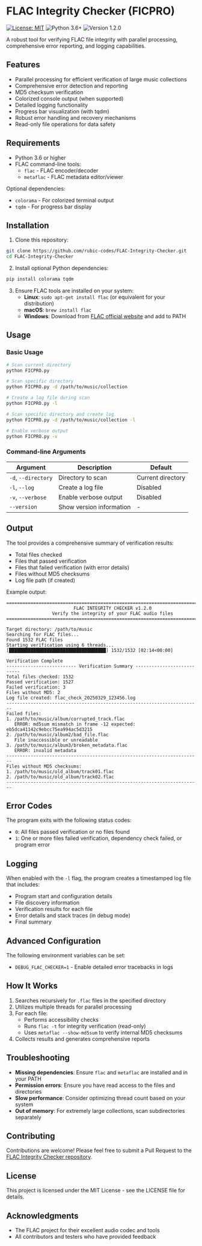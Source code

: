 # FLAC Integrity Checker (FICPRO)

[![License: MIT](https://img.shields.io/badge/License-MIT-blue.svg)](https://opensource.org/licenses/MIT)
![Python 3.6+](https://img.shields.io/badge/python-3.6+-green.svg)
![Version 1.2.0](https://img.shields.io/badge/version-1.2.0-orange)

A robust tool for verifying FLAC file integrity with parallel processing, comprehensive error reporting, and logging capabilities.

## Features

- Parallel processing for efficient verification of large music collections
- Comprehensive error detection and reporting
- MD5 checksum verification
- Colorized console output (when supported)
- Detailed logging functionality
- Progress bar visualization (with tqdm)
- Robust error handling and recovery mechanisms
- Read-only file operations for data safety

## Requirements

- Python 3.6 or higher
- FLAC command-line tools:
  - `flac` - FLAC encoder/decoder
  - `metaflac` - FLAC metadata editor/viewer

Optional dependencies:
- `colorama` - For colorized terminal output
- `tqdm` - For progress bar display

## Installation

1. Clone this repository:
```bash
git clone https://github.com/rubic-codes/FLAC-Integrity-Checker.git
cd FLAC-Integrity-Checker
```

2. Install optional Python dependencies:
```bash
pip install colorama tqdm
```

3. Ensure FLAC tools are installed on your system:
   - **Linux**: `sudo apt-get install flac` (or equivalent for your distribution)
   - **macOS**: `brew install flac`
   - **Windows**: Download from [FLAC official website](https://xiph.org/flac/download.html) and add to PATH

## Usage

### Basic Usage

```bash
# Scan current directory
python FICPRO.py

# Scan specific directory
python FICPRO.py -d /path/to/music/collection

# Create a log file during scan
python FICPRO.py -l

# Scan specific directory and create log
python FICPRO.py -d /path/to/music/collection -l

# Enable verbose output
python FICPRO.py -v
```

### Command-line Arguments

| Argument | Description | Default |
|----------|-------------|---------|
| `-d`, `--directory` | Directory to scan | Current directory |
| `-l`, `--log` | Create a log file | Disabled |
| `-v`, `--verbose` | Enable verbose output | Disabled |
| `--version` | Show version information | - |

## Output

The tool provides a comprehensive summary of verification results:

- Total files checked
- Files that passed verification
- Files that failed verification (with error details)
- Files without MD5 checksums
- Log file path (if created)

Example output:
```
==================================================================================
                         FLAC INTEGRITY CHECKER v1.2.0                         
                 Verify the integrity of your FLAC audio files                 
==================================================================================

Target directory: /path/to/music
Searching for FLAC files...
Found 1532 FLAC files
Starting verification using 6 threads...
[████████████████████████████████████] 1532/1532 [02:14<00:00]

Verification Complete
-------------------------- Verification Summary ---------------------------
Total files checked: 1532
Passed verification: 1527
Failed verification: 3
Files without MD5: 2
Log file created: flac_check_20250329_123456.log
------------------------------------------------------------------------
Failed files:
1. /path/to/music/album/corrupted_track.flac
   ERROR: md5sum mismatch in frame -12 expected: eb5dca41142c9ebcc75ea994ac5d3215
2. /path/to/music/album2/bad_file.flac
   File inaccessible or unreadable
3. /path/to/music/album3/broken_metadata.flac
   ERROR: invalid metadata
------------------------------------------------------------------------
Files without MD5 checksums:
1. /path/to/music/old_album/track01.flac
2. /path/to/music/old_album/track02.flac
------------------------------------------------------------------------
```

## Error Codes

The program exits with the following status codes:
- `0`: All files passed verification or no files found
- `1`: One or more files failed verification, dependency check failed, or program error

## Logging

When enabled with the `-l` flag, the program creates a timestamped log file that includes:
- Program start and configuration details
- File discovery information
- Verification results for each file
- Error details and stack traces (in debug mode)
- Final summary

## Advanced Configuration

The following environment variables can be set:
- `DEBUG_FLAC_CHECKER=1` - Enable detailed error tracebacks in logs

## How It Works

1. Searches recursively for `.flac` files in the specified directory
2. Utilizes multiple threads for parallel processing
3. For each file:
   - Performs accessibility checks
   - Runs `flac -t` for integrity verification (read-only)
   - Uses `metaflac --show-md5sum` to verify internal MD5 checksums
4. Collects results and generates comprehensive reports

## Troubleshooting

- **Missing dependencies**: Ensure `flac` and `metaflac` are installed and in your PATH
- **Permission errors**: Ensure you have read access to the files and directories
- **Slow performance**: Consider optimizing thread count based on your system
- **Out of memory**: For extremely large collections, scan subdirectories separately

## Contributing

Contributions are welcome! Please feel free to submit a Pull Request to the [FLAC Integrity Checker repository](https://github.com/rubic-codes/FLAC-Integrity-Checker).

## License

This project is licensed under the MIT License - see the LICENSE file for details.

## Acknowledgments

- The FLAC project for their excellent audio codec and tools
- All contributors and testers who have provided feedback